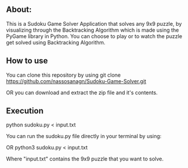 ## About:
This is a Sudoku Game Solver Application that solves any 9x9 puzzle, by visualizing through the Backtracking Algorithm which is made using the PyGame library in Python.
You can choose to play or to watch the puzzle get solved using Backtracking Algorithm.

## How to use

You can clone this repository by using
  git clone https://github.com/nassosanagn/Sudoku-Game-Solver.git

OR you can download and extract the zip file and it's contents.

## Execution
  python sudoku.py < input.txt
  
You can run the sudoku.py file directly in your terminal by using:
  
OR
  python3 sudoku.py < input.txt

Where "input.txt" contains the 9x9 puzzle that you want to solve.
 
